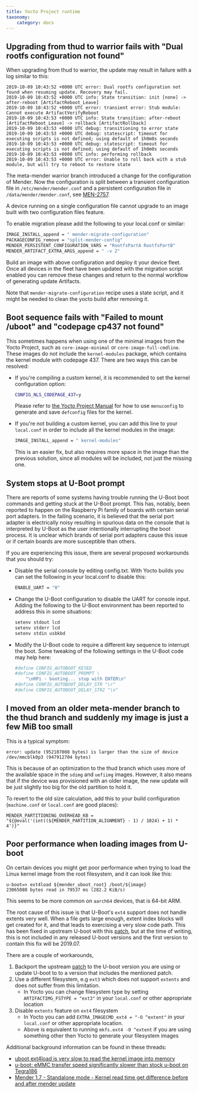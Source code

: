 ```yaml
---
title: Yocto Project runtime
taxonomy:
    category: docs
---
```


<!--AUTOVERSION: "from % to %"/ignore-->
## Upgrading from thud to warrior fails with "Dual rootfs configuration not found"

<!--AUTOVERSION: "from % to %"/ignore-->
When upgrading from thud to warrior, the update may result in failure with a log
similar to this:

```
2019-10-09 10:43:52 +0000 UTC error: Dual rootfs configuration not found when resuming update. Recovery may fail.
2019-10-09 10:43:52 +0000 UTC info: State transition: init [none] -> after-reboot [ArtifactReboot_Leave]
2019-10-09 10:43:52 +0000 UTC error: transient error: Stub module: Cannot execute ArtifactVerifyReboot
2019-10-09 10:43:53 +0000 UTC info: State transition: after-reboot [ArtifactReboot_Leave] -> rollback [ArtifactRollback]
2019-10-09 10:43:53 +0000 UTC debug: transitioning to error state
2019-10-09 10:43:53 +0000 UTC debug: statescript: timeout for executing scripts is not defined; using default of 1h0m0s seconds
2019-10-09 10:43:53 +0000 UTC debug: statescript: timeout for executing scripts is not defined; using default of 1h0m0s seconds
2019-10-09 10:43:53 +0000 UTC info: performing rollback
2019-10-09 10:43:53 +0000 UTC error: Unable to roll back with a stub module, but will try to reboot to restore state
```

<!--AUTOVERSION: "meta-mender % branch"/ignore-->
The meta-mender warrior branch introduced a change for the configuration of
Mender. Now the configuration is split between a transient configuration file in
`/etc/mender/mender.conf` and a persistent configuration file in
`/data/mender/mender.conf`, see
[MEN-2757](https://tracker.mender.io/browse/MEN-2757?target=_blank).

A device running on a single configuration file cannot upgrade to an image built
with two configuration files feature.

To enable migration please add the following to your local.conf or similar:

```bash
IMAGE_INSTALL_append = " mender-migrate-configuration"
PACKAGECONFIG_remove = "split-mender-config"
MENDER_PERSISTENT_CONFIGURATION_VARS = "RootfsPartA RootfsPartB"
MENDER_ARTIFACT_EXTRA_ARGS_append = " -v 2"
```

Build an image with above configuration and deploy it your device fleet. Once
all devices in the fleet have been updated with the migration script enabled you
can remove these changes and return to the normal workflow of generating update
Artifacts.

Note that `mender-migrate-configuration` recipe uses a state script, and it
might be needed to clean the yocto build after removing it.


## Boot sequence fails with "Failed to mount /uboot" and "codepage cp437 not found"

This sometimes happens when using one of the minimal images from the Yocto Project, such as `core-image-minimal` or `core-image-full-cmdline`. These images do not include the `kernel-modules` package, which contains the kernel module with codepage 437. There are two ways this can be resolved:

* If you're compiling a custom kernel, it is recommended to set the kernel configuration option:

  ```bash
  CONFIG_NLS_CODEPAGE_437=y
  ```

  Please refer to [the Yocto Project Manual](http://www.yoctoproject.org/docs/latest/mega-manual/mega-manual.html?target=_blank#configuring-the-kernel) for how to use `menuconfig` to generate and save `defconfig` files for the kernel.

* If you're not building a custom kernel, you can add this line to your `local.conf` in order to include all the kernel modules in the image:

  ```bash
  IMAGE_INSTALL_append = " kernel-modules"
  ```

  This is an easier fix, but also requires more space in the image than the previous solution, since all modules will be included, not just the missing one.


## System stops at U-Boot prompt

There are reports of some systems having trouble running the U-Boot boot commands and getting stuck at the U-Boot prompt. This has, notably, been reported to
happen on the Raspberry Pi family of boards with certain serial port adapters. In the failing scenario, it is believed that the serial port adapter is electrically
noisy resulting in spurious data on the console that is interpreted by U-Boot as the user intentionally interrupting the boot process. It is unclear which
brands of serial port adapters cause this issue or if certain boards are more susceptible than others.

If you are experiencing this issue, there are several proposed workarounds that you should try:

* Disable the serial console by editing config.txt.  With Yocto builds you can set the following in your local.conf to disable this:

  ```bash
  ENABLE_UART = "0"
  ```

* Change the U-Boot configuration to disable the UART for console input. Adding the following to the U-Boot environment has been reported to address this
in some situations:

  ```bash
  setenv stdout lcd
  setenv stderr lcd
  setenv stdin usbkbd
  ```

* Modify the U-Boot code to require a different key sequence to interrupt the boot. Some tweaking of the following settings in the U-Boot code may
help here:

  ```bash
  #define CONFIG_AUTOBOOT_KEYED
  #define CONFIG_AUTOBOOT_PROMPT \
      "\nRPi - booting... stop with ENTER\n"
  #define CONFIG_AUTOBOOT_DELAY_STR "\r"
  #define CONFIG_AUTOBOOT_DELAY_STR2 "\n"
  ```

<!--AUTOVERSION: "older meta-mender branch to the % branch"/ignore-->
## I moved from an older meta-mender branch to the thud branch and suddenly my image is just a few MiB too small

This is a typical symptom:

```
error: update (952107008 bytes) is larger than the size of device /dev/mmcblk0p3 (947912704 bytes)
```

<!--AUTOVERSION: "optimization to the % branch"/ignore-->
This is because of an optimization to the thud branch which uses more of the
available space in the `sdimg` and `uefiimg` images. However, it also means that
if the device was provisioned with an older image, the new update will be just
slightly too big for the old partition to hold it.

To revert to the old size calculation, add this to your build configuration
(`machine.conf` or `local.conf` are good places):

```
MENDER_PARTITIONING_OVERHEAD_KB = "${@eval('(int((${MENDER_PARTITION_ALIGNMENT} - 1) / 1024) + 1) * 4')}"
```


## Poor performance when loading images from U-boot

On certain devices you might get poor performance when trying to load the Linux kernel image from the root filesystem, and it can look like this:

```
u-boot=> ext4load ${mender_uboot_root} /boot/${image}
23065088 bytes read in 79537 ms (282.2 KiB/s)
```

This seems to be more common on `aarch64` devices, that is 64-bit ARM.

The root cause of this issue is that U-Boot's `ext4` support does not handle extents very well. When a file gets large enough, extent index blocks will get created for it, and that leads to exercising a very slow code path. This has been fixed in upstream U-boot with this [patch](https://github.com/u-boot/u-boot/commit/d5aee659f217746395ff58adf3a863627ff02ec1?target=_blank), but at the time of writing, this is not included in any released U-boot versions and the first version to contain this fix will be 2019.07.

There are a couple of workarounds,

1. Backport the upstream [patch](https://github.com/u-boot/u-boot/commit/d5aee659f217746395ff58adf3a863627ff02ec1?target=_blank) to the U-boot version you are using or update U-boot to to a version that includes the mentioned patch.
2. Use a different filesystem, e.g `ext3` which does not support `extents` and does not suffer from this limitation.
    - In Yocto you can change filesystem type by setting `ARTIFACTIMG_FSTYPE = "ext3"` in your `local.conf` or other appropriate location
3. Disable `extents` feature on `ext4` filesystem
    - In Yocto you can add `EXTRA_IMAGECMD_ext4 = "-O ^extent"` in your `local.conf` or other appropriate location.
    - Above is equivalent to running `mkfs.ext4 -O ^extent` if you are using something other then Yocto to generate your filesystem images

Additional background information can be found in these threads:

- [uboot ext4load is very slow to read the kernel image into memory](https://community.nxp.com/thread/472241?target=_blank)
- [u-boot: eMMC transfer speed significantly slower than stock u-boot on Tegra186](https://github.com/madisongh/meta-tegra/issues/42?target=_blank)
- [Mender 1.7 - Standalone mode - Kernel read time get difference before and after mender update](https://hub.mender.io/t/mender-1-7-standalone-mode-kernel-read-time-get-difference-before-and-after-mender-update?target=_blank)
